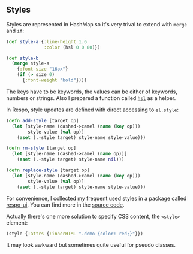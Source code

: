 
## Styles

Styles are represented in HashMap so it's very trival to extend with `merge` and `if`:

```clojure
(def style-a {:line-height 1.6
              :color (hsl 0 0 80)})

(def style-b
  (merge style-a
    {:font-size "16px"}
    (if (> size 0)
      {:font-weight "bold"})))
```

The keys have to be keywords, the values can be either of keywords, numbers or strings.
Also I prepared a function called [`hsl`](https://github.com/mvc-works/hsl.clj) as a helper.

In Respo, style updates are defined with direct accessing to `el.style`:

```clojure
(defn add-style [target op]
  (let [style-name (dashed->camel (name (key op)))
        style-value (val op)]
    (aset (.-style target) style-name style-value)))

(defn rm-style [target op]
  (let [style-name (dashed->camel (name op))]
    (aset (.-style target) style-name nil)))

(defn replace-style [target op]
  (let [style-name (dashed->camel (name (key op)))
        style-value (val op)]
    (aset (.-style target) style-name style-value)))
```

For convenience, I collected my frequent used styles in a package called [respo-ui](https://github.com/Respo/respo-ui).
You can find more in the [source code][styles].

[styles]: https://github.com/Respo/respo-ui/blob/master/src/respo_ui/style.cljc

Actually there's one more solution to specify CSS content, the `<style>` element:

```clojure
(style {:attrs {:innerHTML ".demo {color: red;}"}})
```

It may look awkward but sometimes quite useful for pseudo classes.
